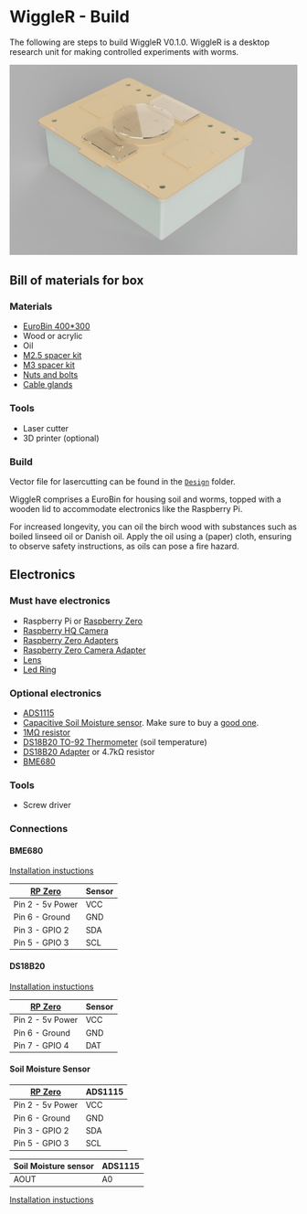 # WiggleR - Build

The following are steps to build WiggleR V0.1.0. WiggleR is a desktop research unit for making controlled experiments with worms.

![WiggleR - 3D render of the WiggleR unit](./Images/WiggleR-3D-Render.png)

## Bill of materials for box

### Materials
- [EuroBin 400*300](https://www.engelslogistiek.nl/webshop/stapelbare-opslag-en-transportbakken/e-line-euronorm-stapelbakken/EN-4312-1-1.html)
- Wood or acrylic
- Oil
- [M2.5 spacer kit](https://www.tinytronics.nl/shop/en/tools-and-mounting/installation-and-mounting-material/spacers/m2.5-spacer-kit)
- [M3 spacer kit](https://www.tinytronics.nl/shop/en/tools-and-mounting/installation-and-mounting-material/spacers/m3-spacer-kit)
- [Nuts and bolts](https://www.tinytronics.nl/shop/en/tools-and-mounting/installation-and-mounting-material/bolts/bolt-nut-and-washer-set-m2-m3-m4-including-3-allen-keys-1080-pieces)
- [Cable glands](https://www.tinytronics.nl/shop/en/tools-and-mounting/installation-and-mounting-material/cable-glands/cable-gland-m12-3mm-6.5mm)

### Tools
- Laser cutter
- 3D printer (optional)

### Build

Vector file for lasercutting can be found in the [`Design`](./Design/) folder.

WiggleR comprises a EuroBin for housing soil and worms, topped with a wooden lid to accommodate electronics like the Raspberry Pi.

For increased longevity, you can oil the birch wood with substances such as boiled linseed oil or Danish oil. Apply the oil using a (paper) cloth, ensuring to observe safety instructions, as oils can pose a fire hazard.

## Electronics

### Must have electronics

- Raspberry Pi or [Raspberry Zero](https://www.kiwi-electronics.com/nl/raspberry-pi-zero-wh-header-voorgesoldeerd-3328)
- [Raspberry HQ Camera](https://www.kiwi-electronics.com/nl/raspberry-pi-hq-camera-m12-mount-11243)
- [Raspberry Zero Adapters](https://www.kiwi-electronics.com/nl/raspberry-pi-zero-adapter-pack-2844)
- [Raspberry Zero Camera Adapter](https://www.kiwi-electronics.com/nl/raspberry-pi-zero-camera-adapter-2842)
- [Lens](https://www.kiwi-electronics.com/nl/m12-high-resolution-lens-12mp-113-fov-2-7mm-focal-length-11266)
- [Led Ring](https://www.tinytronics.nl/shop/nl/verlichting/ringen-en-modules/sk6812-digitale-5050-rgb-led-ring-24-leds-wit)

### Optional electronics

- [ADS1115](https://www.tinytronics.nl/shop/nl/sensoren/stroom-spanning/ads1115-16-bit-adc-i2c-module-4-kanaals)
- [Capacitive Soil Moisture sensor](https://www.tinytronics.nl/shop/en/sensors/liquid/capacitive-soil-moisture-sensor-module-with-cable). Make sure to buy a [good one](https://www.youtube.com/watch?v=IGP38bz-K48).
- [1MΩ resistor](https://www.tinytronics.nl/shop/en/components/resistors/resistors/1m%CF%89-resistor)
- [DS18B20 TO-92 Thermometer](https://www.tinytronics.nl/shop/en/sensors/temperature/ds18b20-to-92-thermometer-temperature-sensor-with-cable-waterproof-high-temperature-1m) (soil temperature)
- [DS18B20 Adapter](https://www.tinytronics.nl/shop/en/sensors/temperature/ds18b20-adapter) or 4.7kΩ resistor
- [BME680](https://www.tinytronics.nl/shop/nl/sensoren/lucht/druk/bme680-sensor-module-met-level-converter-luchtdruk-luchtkwaliteit-luchtvochtigheid-temperatuur)

### Tools
- Screw driver

### Connections

#### BME680

[Installation instuctions](https://raspberry-valley.azurewebsites.net/BME680-Sensor/)

| [RP Zero]((https://pinout.xyz/pinout/io_pi_zero)) | Sensor
--- | --- | 
| Pin 2 - 5v Power | VCC
| Pin 6 - Ground | GND
| Pin 3 - GPIO 2 | SDA
| Pin 5 - GPIO 3 | SCL

#### DS18B20

[Installation instuctions](https://www.circuitbasics.com/raspberry-pi-ds18b20-temperature-sensor-tutorial/)

| [RP Zero]((https://pinout.xyz/pinout/io_pi_zero)) | Sensor
--- | --- | 
| Pin 2 - 5v Power | VCC
| Pin 6 - Ground | GND
| Pin 7 - GPIO 4 | DAT

#### Soil Moisture Sensor

| [RP Zero]((https://pinout.xyz/pinout/io_pi_zero)) | ADS1115
--- | --- | 
| Pin 2 - 5v Power | VCC
| Pin 6 - Ground | GND
| Pin 3 - GPIO 2 | SDA
| Pin 5 - GPIO 3 | SCL

| Soil Moisture sensor | ADS1115
--- | --- | 
| AOUT | A0

[Installation instuctions](https://learn.adafruit.com/adafruit-4-channel-adc-breakouts/python-circuitpython)